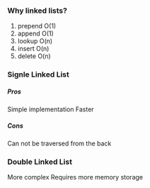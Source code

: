 ### Why linked lists?

1. prepend O(1)
2. append O(1)
3. lookup O(n)
4. insert O(n)
5. delete O(n)

### Signle Linked List

##### Pros

Simple implementation
Faster

##### Cons

Can not be traversed from the back

### Double Linked List

More complex
Requires more memory storage
